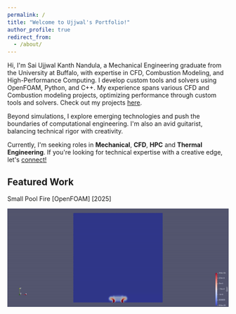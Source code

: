 ```yaml
---
permalink: /
title: "Welcome to Ujjwal's Portfolio!"
author_profile: true
redirect_from: 
  - /about/
---
```


Hi, I'm Sai Ujjwal Kanth Nandula, a Mechanical Engineering graduate from the University at Buffalo, with expertise in CFD, Combustion Modeling, and High-Performance Computing. I develop custom tools 
and solvers using OpenFOAM, Python, and C++. My experience spans various CFD and Combustion modeling projects, optimizing performance through custom tools and solvers. Check out my projects 
[here](https://ujjwalkanthn.github.io/portfolio/).

Beyond simulations, I explore emerging technologies and push the boundaries of computational engineering. I'm also an avid guitarist, balancing technical rigor with creativity.

Currently, I'm seeking roles in **Mechanical**, **CFD**, **HPC** and **Thermal Engineering**. If you're looking for technical expertise with a creative edge, let's 
[connect!](https://www.linkedin.com/in/nsujjwalkanth/)

## Featured Work

Small Pool Fire [OpenFOAM] [2025]

![Full Mesh](/images/smallPoolFire2D.gif)